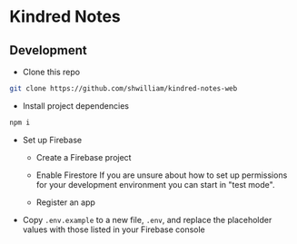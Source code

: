 # Kindred Notes

## Development

- Clone this repo

```bash
git clone https://github.com/shwilliam/kindred-notes-web
```

- Install project dependencies

```bash
npm i
```

- Set up Firebase

  - Create a Firebase project

  - Enable Firestore
    If you are unsure about how to set up permissions for your development environment
    you can start in "test mode".

  - Register an app

- Copy `.env.example` to a new file, `.env`, and replace the placeholder values
  with those listed in your Firebase console
